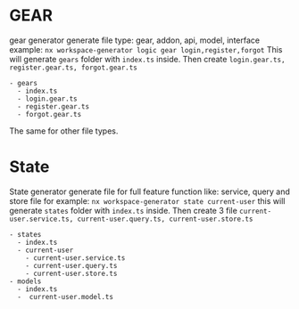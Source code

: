# GEAR

gear generator generate file type: gear, addon, api, model, interface
example:
`nx workspace-generator logic gear login,register,forgot`
This will generate `gears` folder with `index.ts` inside. Then create `login.gear.ts, register.gear.ts, forgot.gear.ts`

```
- gears
  - index.ts
  - login.gear.ts
  - register.gear.ts
  - forgot.gear.ts
```

The same for other file types.

# State

State generator generate file for full feature function like: service, query and store file
for example:
`nx workspace-generator state current-user`
this will generate `states` folder with `index.ts` inside. Then create 3 file `current-user.service.ts, current-user.query.ts, current-user.store.ts`

```
- states
  - index.ts
  - current-user
    - current-user.service.ts
    - current-user.query.ts
    - current-user.store.ts
- models
  - index.ts
  -  current-user.model.ts

```
